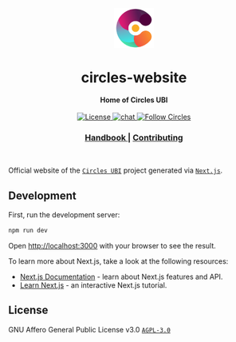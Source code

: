 <div align="center">
	<img width="80" src="https://raw.githubusercontent.com/CirclesUBI/.github/main/assets/logo.svg" />
</div>

<h1 align="center">circles-website</h1>

<div align="center">
 <strong>
   Home of Circles UBI
 </strong>
</div>

<br />

<div align="center">
  <!-- License -->
  <a href="https://github.com/CirclesUBI/circles-website/blob/master/LICENSE">
    <img src="https://img.shields.io/github/license/CirclesUBI/circles-website?style=flat-square&color=%23cc1e66" alt="License" height="18">
  </a>
  <!-- Discourse -->
  <a href="https://aboutcircles.com/">
    <img src="https://img.shields.io/discourse/topics?server=https%3A%2F%2Faboutcircles.com%2F&style=flat-square&color=%23faad26" alt="chat" height="18"/>
  </a>
  <!-- Twitter -->
  <a href="https://twitter.com/CirclesUBI">
    <img src="https://img.shields.io/twitter/follow/circlesubi.svg?label=twitter&style=flat-square&color=%23f14d48" alt="Follow Circles" height="18">
  </a>
</div>

<div align="center">
  <h3>
    <a href="https://handbook.joincircles.net">
      Handbook
    </a>
    <span> | </span>
    <a href="https://github.com/CirclesUBI/.github/blob/main/CONTRIBUTING.md">
      Contributing
    </a>
  </h3>
</div>

<br/>

Official website of the [`Circles UBI`](https://joincircles.net) project generated via [`Next.js`](https://nextjs.org/).

## Development

First, run the development server:

```bash
npm run dev
```

Open [http://localhost:3000](http://localhost:3000) with your browser to see the result.

To learn more about Next.js, take a look at the following resources:

- [Next.js Documentation](https://nextjs.org/docs) - learn about Next.js features and API.
- [Learn Next.js](https://nextjs.org/learn) - an interactive Next.js tutorial.

## License

GNU Affero General Public License v3.0 [`AGPL-3.0`]

[`AGPL-3.0`]: https://github.com/CirclesUBI/circles-website/blob/main/LICENSE
